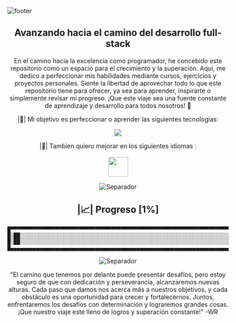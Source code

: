 ![footer](https://github.com/Wiilmar/Code-0/assets/130717547/18d5fa92-c6c4-4aee-9be5-8046f74cfffe)

<div align="center">
  <h2> Avanzando hacia el camino del desarrollo full-stack </h2>
  <p> En el camino hacia la excelencia como programador, he concebido este repositorio como un espacio para el crecimiento y la superación. Aquí, me dedico a perfeccionar mis habilidades
      mediante cursos, ejercicios y proyectos personales. Siente la libertad de aprovechar todo lo que este repositorio tiene para ofrecer, ya sea para aprender, inspirarte o 
      simplemente revisar mi progreso. ¡Que este viaje sea una fuente constante de aprendizaje y desarrollo para todos nosotros! 🌟 </p>

  |🧰| Mi objetivo es perfeccionar o aprender las siguientes tecnologias:
  <p align="center">
      <img src="https://skillicons.dev/icons?i=html,css,js,ts,git,postgres,express,firebase,androidstudio,kotlin,mongodb,mysql,nextjs,nodejs,postman,react,vite,tailwind,bootstrap,vscode,figma,github&perline=11" />
  </p>

  |💬| Tambien quiero mejorar en los siguientes idiomas : <br/> <br/>
  <img width="45px" src="https://github.com/Wiilmar/Code-0/assets/130717547/fe0d1496-c8fd-461e-95a0-97b8f289eba1">
  
  <img alt="Separador" src="https://user-images.githubusercontent.com/73097560/115834477-dbab4500-a447-11eb-908a-139a6edaec5c.gif">

  <h2> |📈| Progreso [1%] </h2>
  
  ```
█▀▀▀▀▀▀▀▀▀▀▀▀▀▀▀▀▀▀▀▀▀▀▀▀▀▀▀▀▀▀▀▀▀▀▀▀▀▀▀▀▀▀▀▀▀▀▀▀▀▀▀▀▀▀▀▀▀▀▀▀▀▀▀▀▀▀▀▀▀▀▀▀▀▀▀▀▀▀▀▀▀▀▀▀▀▀▀▀▀▀▀▀▀▀▀▀▀▀▀▀▀▀▀▀▀▀▀█
█░██░░░░░░░░░░░░░░░░░░░░░░░░░░░░░░░░░░░░░░░░░░░░░░░░░░░░░░░░░░░░░░░░░░░░░░░░░░░░░░░░░░░░░░░░░░░░░░░░░░░░░░░░█
█░██░░░░░░░░░░░░░░░░░░░░░░░░░░░░░░░░░░░░░░░░░░░░░░░░░░░░░░░░░░░░░░░░░░░░░░░░░░░░░░░░░░░░░░░░░░░░░░░░░░░░░░░░█
█▄▄▄▄▄▄▄▄▄▄▄▄▄▄▄▄▄▄▄▄▄▄▄▄▄▄▄▄▄▄▄▄▄▄▄▄▄▄▄▄▄▄▄▄▄▄▄▄▄▄▄▄▄▄▄▄▄▄▄▄▄▄▄▄▄▄▄▄▄▄▄▄▄▄▄▄▄▄▄▄▄▄▄▄▄▄▄▄▄▄▄▄▄▄▄▄▄▄▄▄▄▄▄▄▄▄▄█
  ```
<img alt="Separador" src="https://user-images.githubusercontent.com/73097560/115834477-dbab4500-a447-11eb-908a-139a6edaec5c.gif">
  
  "El camino que tenemos por delante puede presentar desafíos, pero estoy seguro de que con dedicación y perseverancia, alcanzaremos nuevas alturas. Cada paso que damos nos acerca más a nuestros objetivos, y cada obstáculo 
  es una oportunidad para crecer y fortalecernos. Juntos, enfrentaremos los desafíos con determinación y lograremos grandes cosas. ¡Que nuestro viaje esté lleno de logros y superación constante!" -WR
</div>
